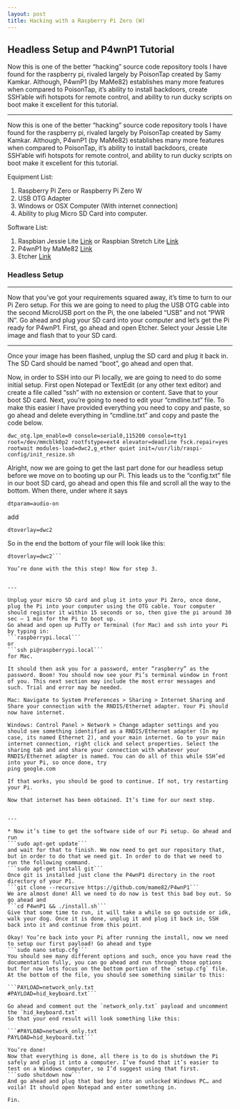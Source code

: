 ```yaml
---
layout: post
title: Hacking with a Raspberry Pi Zero (W)
---
```


## Headless Setup and P4wnP1 Tutorial

Now this is one of the better “hacking” source code repository tools I have found for the raspberry pi, rivaled largely by PoisonTap created by Samy Kamkar. Although, P4wnP1 (by MaMe82) establishes many more features when compared to PoisonTap, it’s ability to install backdoors, create SSH’able wifi hotspots for remote control, and ability to run ducky scripts on boot make it excellent for this tutorial.

---

Now this is one of the better “hacking” source code repository tools I have found for the raspberry pi, rivaled largely by PoisonTap created by Samy Kamkar. Although, P4wnP1 (by MaMe82) establishes many more features when compared to PoisonTap, it’s ability to install backdoors, create SSH’able wifi hotspots for remote control, and ability to run ducky scripts on boot make it excellent for this tutorial.

Equipment List:
1. Raspberry Pi Zero or Raspberry Pi Zero W
2. USB OTG Adapter
3. Windows or OSX Computer (With internet connection)
4. Ability to plug Micro SD Card into computer.

Software List:
1. Raspbian Jessie Lite [Link](http://downloads.raspberrypi.org/raspbian_lite/images/) or Raspbian Stretch Lite [Link](https://www.raspberrypi.org/downloads/raspbian/)
2. P4wnP1 by MaMe82 [Link](https://github.com/mame82/P4wnP1.git)
3. Etcher [Link](https://etcher.io/)

### Headless Setup


---

Now that you’ve got your requirements squared away, it’s time to turn to our Pi Zero setup. For this we are going to need to plug the USB OTG cable into the second MicroUSB port on the Pi, the one labeled “USB” and not “PWR IN”. Go ahead and plug your SD card into your computer and let’s get the Pi ready for P4wnP1.
First, go ahead and open Etcher. Select your Jessie Lite image and flash that to your SD card.



---

Once your image has been flashed, unplug the SD card and plug it back in. The SD Card should be named “boot”, go ahead and open that.

Now, in order to SSH into our Pi locally, we are going to need to do some initial setup. First open Notepad or TextEdit (or any other text editor) and create a file called “ssh” with no extension or content. Save that to your boot SD card. Next, you’re going to need to edit your “cmdline.txt” file. To make this easier I have provided everything you need to copy and paste, so go ahead and delete everything in “cmdline.txt” and copy and paste the code below.

```dwc_otg.lpm_enable=0 console=serial0,115200 console=tty1 root=/dev/mmcblk0p2 rootfstype=ext4 elevator=deadline fsck.repair=yes rootwait modules-load=dwc2,g_ether quiet init=/usr/lib/raspi-config/init_resize.sh```

Alright, now we are going to get the last part done for our headless setup before we move on to booting up our Pi. This leads us to the “config.txt” file in our boot SD card, go ahead and open this file and scroll all the way to the bottom. When there, under where it says

```dtparam=audio-on```

add

```dtoverlay=dwc2```

So in the end the bottom of your file will look like this:

```dtparam=audio-on
dtoverlay=dwc2```

You’re done with the this step! Now for step 3.


---

Unplug your micro SD card and plug it into your Pi Zero, once done, plug the Pi into your computer using the OTG cable. Your computer should register it within 15 seconds or so, then give the pi around 30 sec — 1 min for the Pi to boot up.
Go ahead and open up PuTTy or Terminal (for Mac) and ssh into your Pi by typing in:
```raspberrypi.local```
or
```ssh pi@raspberrypi.local```
for Mac.

It should then ask you for a password, enter “raspberry” as the password. Boom! You should now see your Pi’s terminal window in front of you. This next section may include the most error messages and such. Trial and error may be needed.

Mac: Navigate to System Preferences > Sharing > Internet Sharing and Share your connection with the RNDIS/Ethernet adapter. Your Pi should now have internet.

Windows: Control Panel > Network > Change adapter settings and you should see something identified as a RNDIS/Ethernet adapter (In my case, its named Ethernet 2), and your main internet. Go to your main internet connection, right click and select properties. Select the sharing tab and and share your connection with whatever your RNDIS/Ethernet adapter is named. You can do all of this while SSH’ed into your Pi, so once done, try
ping google.com

If that works, you should be good to continue. If not, try restarting your Pi.

Now that internet has been obtained. It’s time for our next step.


---

* Now it’s time to get the software side of our Pi setup. Go ahead and run
```sudo apt-get update```
and wait for that to finish. We now need to get our repository that, but in order to do that we need git. In order to do that we need to run the following command.
```sudo apt-get install git```
Once git is installed just clone the P4wnP1 directory in the root directory of your P1.
```git clone --recursive https://github.com/mame82/P4wnP1```
We are almost done! All we need to do now is test this bad boy out. So go ahead and
```cd P4wnP1 && ./install.sh```
Give that some time to run, it will take a while so go outside or idk, walk your dog. Once it is done, unplug it and plug it back in, SSH back into it and continue from this point.

Okay! You’re back into your Pi after running the install, now we need to setup our first payload! Go ahead and type
```sudo nano setup.cfg```
You should see many different options and such, once you have read the documentation fully, you can go ahead and run through those options but for now lets focus on the bottom portion of the `setup.cfg` file.
At the bottom of the file, you should see something similar to this:

```PAYLOAD=network_only.txt
#PAYLOAD=hid_keyboard.txt```

Go ahead and comment out the `network_only.txt` payload and uncomment the `hid_keyboard.txt`
So that your end result will look something like this:

```#PAYLOAD=network_only.txt
PAYLOAD=hid_keyboard.txt```

You’re done!
Now that everything is done, all there is to do is shutdown the Pi safely and plug it into a computer. I’ve found that it’s easier to test on a Windows computer, so I’d suggest using that first.
```sudo shutdown now```
And go ahead and plug that bad boy into an unlocked Windows PC… and voila! It should open Notepad and enter something in.

Fin.
